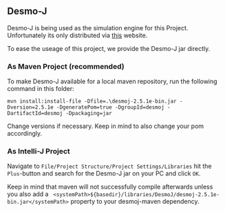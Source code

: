
## Desmo-J

Desmo-J is being used as the simulation engine for this Project. Unfortunately its only distributed via [this](http://desmoj.sourceforge.net/home.html) website.

To ease the useage of this project, we provide the Desmo-J jar directly.


### As Maven Project (recommended)

To make Desmo-J available for a local maven repository, run the following command in this folder:

```
mvn install:install-file -Dfile=.\desmoj-2.5.1e-bin.jar -Dversion=2.5.1e -DgeneratePom=true -DgroupId=desmoj -DartifactId=desmoj -Dpackaging=jar
```

Change versions if necessary. Keep in mind to also change your pom accordingly.


### As Intelli-J Project

Navigate to `File/Project Structure/Project Settings/Libraries` hit the `Plus`-button and search for the Desmo-J jar on your PC and click `OK`.

Keep in mind that maven will not successfully compile afterwards unless you also add a `
	<systemPath>${basedir}/libraries/DesmoJ/desmoj-2.5.1e-bin.jar</systemPath>` property to your desmoj-maven dependency.
